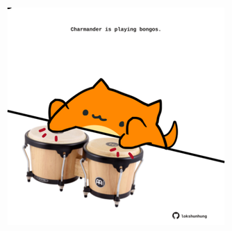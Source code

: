 <!-- built at 01/04/2023, 20:01:00 UTC -->
<p align="center">
  <img width="500" height="500" src="./ReadmeImage.svg">
</p>
